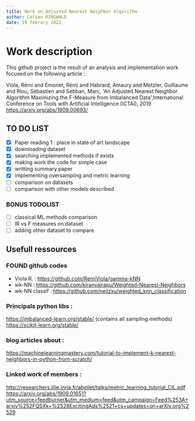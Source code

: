 ```yaml
---
title: Work on Adjusted Nearest Neighbor Algorithm
author: Célian RINGWALD
date: 19 febrary 2021
---
```


# Work description

This github project is the result of an analysis and implementation work focused on the following article :

Viola, Rémi and Emonet, Rémi and Habrard, Amaury and Metzler, Guillaume and Riou, Sébastien and Sebban, Marc,
'An Adjusted Nearest Neighbor Algorithm Maximizing the F-Measure from Imbalanced Data',International Conference on Tools with Artificial Intelligence (ICTAI), 2019
<https://arxiv.org/abs/1909.00693/>
 
## TO DO LIST

- [x] Paper reading 1 : place in state of art landscape
- [x] downloading dataset
- [x] searching implemented methods if exists
- [x] making work the code for simple case
- [x] writting summary paper
- [x] implementing oversampling and metric learning
- [ ] comparison on datasets 
- [ ] comparison with other models described

### BONUS TODOLIST
- [ ] classical ML methods comparison
- [ ] IR vs F measures on dataset
- [ ] adding other dataset to compare

## Usefull ressources
### FOUND github codes
- Viola R. : <https://github.com/RemiViola/gamma-kNN>
- wk-NN : <https://github.com/kiranvajrapu/Weighted-Nearest-Neighbors>
- wk-NN classif : <https://github.com/neilzxu/weighted_knn_classification>


### Principals python libs :
https://imbalanced-learn.org/stable/ (contains all sampling methods)
https://scikit-learn.org/stable/


### blog articles about :
https://machinelearningmastery.com/tutorial-to-implement-k-nearest-neighbors-in-python-from-scratch/

### Linked work of members :
http://researchers.lille.inria.fr/abellet/talks/metric_learning_tutorial_CIL.pdf
https://arxiv.org/abs/1909.01651?utm_source=feedburner&utm_medium=feed&utm_campaign=Feed%253A+arxiv%252FQSXk+%2528ExcitingAds%2521+cs+updates+on+arXiv.org%2529
